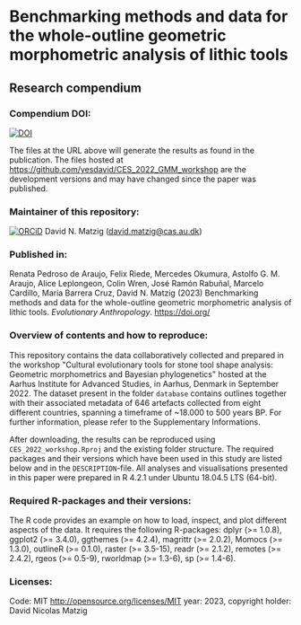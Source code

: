 # Benchmarking methods and data for the whole-outline geometric morphometric analysis of lithic tools


## Research compendium


### Compendium DOI:

[![DOI](https://zenodo.org/badge/DOI/.svg)](https://doi.org/)

The files at the URL above will generate the results as found in the publication. The files hosted at <https://github.com/yesdavid/CES_2022_GMM_workshop> are the development versions and may have changed since the paper was published.

### Maintainer of this repository:

[![ORCiD](https://img.shields.io/badge/ORCiD-0000--0001--7349--5401-green.svg)](http://orcid.org/0000-0001-7349-5401) David N. Matzig (<david.matzig@cas.au.dk>) 

### Published in:

Renata Pedroso de Araujo, Felix Riede, Mercedes Okumura, Astolfo G. M. Araujo, Alice Leplongeon, Colin Wren, José Ramón Rabuñal, Marcelo Cardillo, María Barrera Cruz, David N. Matzig (2023) Benchmarking methods and data for the whole-outline geometric morphometric analysis of lithic tools. _Evolutionary Anthropology_. https://doi.org/

### Overview of contents and how to reproduce:

This repository contains the data collaboratively collected and prepared in the workshop "Cultural evolutionary tools for stone tool shape analysis: Geometric morphometrics and Bayesian phylogenetics" hosted at the Aarhus Institute for Advanced Studies, in Aarhus, Denmark in September 2022. The dataset present in the folder `database` contains outlines together with their associated metadata of 646 artefacts collected from eight different countries, spanning a timeframe of ~18.000 to 500 years BP. For further information, please refer to the Supplementary Informations. 

After downloading, the results can be reproduced using `CES_2022_workshop.Rproj` and the existing folder structure. The required packages and their versions which have been used in this study are listed below and in the `DESCRIPTION`-file. All analyses and visualisations presented in this paper were prepared in R 4.2.1 under Ubuntu 18.04.5 LTS (64-bit).

### Required R-packages and their versions:

The R code provides an example on how to load, inspect, and plot different aspects of the data. It requires the following R-packages: dplyr (>= 1.0.8), ggplot2 (>= 3.4.0), ggthemes (>= 4.2.4), magrittr (>= 2.0.2), Momocs (>= 1.3.0), outlineR (>= 0.1.0), raster (>= 3.5-15), readr (>= 2.1.2), remotes (>= 2.4.2), rgeos (>= 0.5-9), rworldmap (>= 1.3-6), sp (>= 1.4-6).

### Licenses:

Code: MIT <http://opensource.org/licenses/MIT> year: 2023, copyright holder: David Nicolas Matzig


